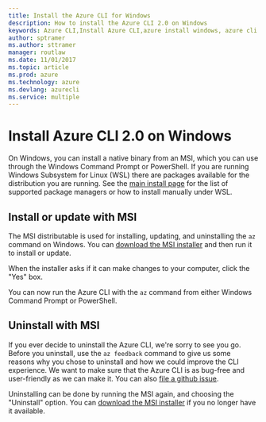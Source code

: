 ```yaml
---
title: Install the Azure CLI for Windows
description: How to install the Azure CLI 2.0 on Windows
keywords: Azure CLI,Install Azure CLI,azure install windows, azure cli windows, azure windows
author: sptramer
ms.author: sttramer
manager: routlaw
ms.date: 11/01/2017
ms.topic: article
ms.prod: azure
ms.technology: azure
ms.devlang: azurecli
ms.service: multiple
---
```


# Install Azure CLI 2.0 on Windows

On Windows, you can install a native binary from an MSI, which you can use through the Windows Command Prompt or PowerShell. If you are running
Windows Subsystem for Linux (WSL) there are packages available for the distribution you are running. See the [main install page](install-azure-cli.md)
for the list of supported package managers or how to install manually under WSL.

## Install or update with MSI

The MSI distributable is used for installing, updating, and uninstalling the `az` command on Windows. You can
[download the MSI installer](https://aka.ms/InstallAzureCliWindows) and then run it to install or update.

When the installer asks if it can make changes to your computer, click the "Yes" box.

You can now run the Azure CLI with the `az` command from either Windows Command Prompt or PowerShell.

## Uninstall with MSI

If you ever decide to uninstall the Azure CLI, we're sorry to see you go. Before you uninstall, use the `az feedback` command to give us
some reasons why you chose to uninstall and how we could improve the CLI experience. We want to make sure that the Azure
CLI is as bug-free and user-friendly as we can make it. You can also [file a github issue](https://github.com/Azure/azure-cli/issues).

Uninstalling can be done by running the MSI again, and choosing the "Uninstall" option. You can
[download the MSI installer](https://aka.ms/InstallAzureCliWindows) if you no longer have it available.
